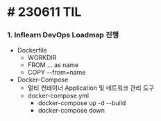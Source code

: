 # # 230611 TIL
### 1. Inflearn DevOps Loadmap 진행
- Dockerfile
    - WORKDIR
    - FROM ... as name
    - COPY --from=name <source-dir> <dest-dir>
- Docker-Compose
    - 멀티 컨테이너 Application 및 네트워크 관리 도구
    - docker-compose.yml
        - docker-compose up -d --build
        - docker-compose down